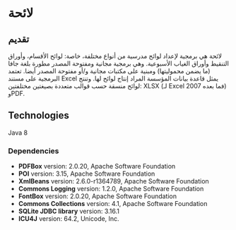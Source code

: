 # لائحة
## تقديم
لائحة هي برمجية لإعداد لوائح مدرسية من أنواع مختلفة، خاصة: لوائح الأقسام، وأوراق التنقيط وأوراق الغياب الأسبوعية. وهي برمجية مجانية ومفتوحة المصدر مطورة بلغة جافا (ما يضمن محموليتها) ومبنية على مكتبات مجانية و/أو مفتوحة المصدر أيضا.
تعتمد البرمجية على مستند Excel يمثل قاعدة بيانات المؤسسة المراد إنتاج لوائح لها. وتنتج لوائح منسقة حسب قوالب متعددة بصيغتين مختلفتين: XLSX (لـ Excel 2007 فما بعده) وPDF.
## Technologies
Java 8
### Dependencies
+ **PDFBox** version: 2.0.20, Apache Software Foundation
+ **POI** version: 3.15, Apache Software Foundation
+ **XmlBeans** version: 2.6.0-r1364789, Apache Software Foundation
+ **Commons Logging** version: 1.2.0, Apache Software Foundation
+ **FontBox** version: 2.0.20, Apache Software Foundation
+ **Commons Collections** version: 4.1, Apache Software Foundation
+ **SQLite JDBC library** version: 3.16.1
+ **ICU4J** version: 64.2, Unicode, Inc.
